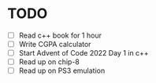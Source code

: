 # TODO
- [ ] Read c++ book for 1 hour
- [ ] Write CGPA calculator
- [ ] Start Advent of Code 2022 Day 1 in c++
- [ ] Read up on chip-8
- [ ] Read up on PS3 emulation
